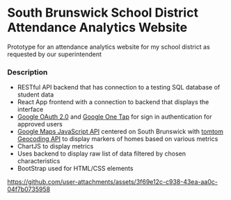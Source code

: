 # South Brunswick School District Attendance Analytics Website
Prototype for an attendance analytics website for my school district as requested by our superintendent

### Description
* RESTful API backend that has connection to a testing SQL database of student data 
* React App frontend with a connection to backend that displays the interface
* [Google OAuth 2.0](https://developers.google.com/identity/protocols/oauth2) and [Google One Tap](https://developers.google.com/identity/gsi/web/guides/features) for sign in authentication for approved users
* [Google Maps JavaScript API](https://developers.google.com/maps) centered on South Brunswick with [tomtom Geocoding API](https://developer.tomtom.com/geocoding-api/documentation/product-information/introduction) to display markers of homes based on various metrics
* ChartJS to display metrics
* Uses backend to display raw list of data filtered by chosen characteristics
* BootStrap used for HTML/CSS elements


https://github.com/user-attachments/assets/3f69e12c-c938-43ea-aa0c-04f7b0735958

